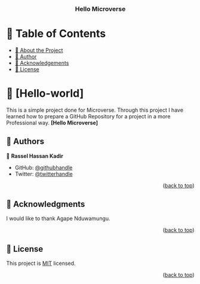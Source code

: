 <a name="readme-top"></a>

<!--
HOW TO USE:
This is an example of how you may give instructions on setting up your project locally.

Modify this file to match your project and remove sections that don't apply.

REQUIRED SECTIONS:
- Table of Contents
- About the Project
  - Built With
  - Live Demo
- Getting Started
- Authors
- Future Features
- Contributing
- Show your support
- Acknowledgements
- License

OPTIONAL SECTIONS:
- FAQ

After you're finished please remove all the comments and instructions!
-->

<div align="center">
  <h3><b>Hello Microverse</b></h3>
</div>

<!-- TABLE OF CONTENTS -->

# 📗 Table of Contents

- [📖 About the Project](#about-project)
- [👥 Author](#authors)
- [🙏 Acknowledgements](#acknowledgements)
- [📝 License](#license)

<!-- PROJECT DESCRIPTION -->
# 📖 [Hello-world] <a name="about-project"></a>
This is a simple project done for Microverse. Through this project I have learned how to prepare a GitHub Repository for a project in a more Professional way. 
**[Hello Microverse]** 


<!-- AUTHORS -->
## 👥 Authors <a name="authors"></a>
👤 **Rassel Hassan Kadir**

- GitHub: [@githubhandle](https://github.com/githubhandle)
- Twitter: [@twitterhandle](https://twitter.com/rhk_trading)

<p align="right">(<a href="#readme-top">back to top</a>)</p>


<!-- ACKNOWLEDGEMENTS -->

## 🙏 Acknowledgments <a name="acknowledgements"></a>

I would like to thank Agape Nduwamungu.

<p align="right">(<a href="#readme-top">back to top</a>)</p>


<!-- LICENSE -->

## 📝 License <a name="license"></a>

This project is [MIT](./LICENSE) licensed.

<p align="right">(<a href="#readme-top">back to top</a>)</p>
